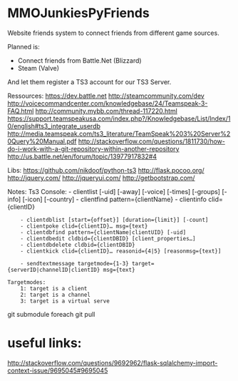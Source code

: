 MMOJunkiesPyFriends
===================

Website friends system to connect friends from different game sources.

Planned is:
- Connect friends from Battle.Net (Blizzard)
- Steam (Valve)

And let them register a TS3 account for our TS3 Server.


Ressources:
https://dev.battle.net
http://steamcommunity.com/dev
http://voicecommandcenter.com/knowledgebase/24/Teamspeak-3-FAQ.html
http://community.mybb.com/thread-117220.html
https://support.teamspeakusa.com/index.php?/Knowledgebase/List/Index/10/english#ts3_integrate_userdb
http://media.teamspeak.com/ts3_literature/TeamSpeak%203%20Server%20Query%20Manual.pdf
http://stackoverflow.com/questions/1811730/how-do-i-work-with-a-git-repository-within-another-repository
http://us.battle.net/en/forum/topic/13977917832#4

Libs:
https://github.com/nikdoof/python-ts3
http://flask.pocoo.org/
http://jquery.com/
http://jqueryui.com/
http://getbootstrap.com/

Notes:
	Ts3 Console:
		- clientlist [-uid] [-away] [-voice] [-times] [-groups] [-info] [-icon] [-country]
		- clientfind pattern={clientName}
		- clientinfo clid={clientID} 

		- clientdblist [start={offset}] [duration={limit}] [-count]
		- clientpoke clid={clientID}… msg={text}
		- clientdbfind pattern={clientName|clientUID} [-uid]
		- clientdbedit cldbid={clientDBID} [client_properties…]
		- clientdbdelete cldbid={clientDBID}
		- clientkick clid={clientID}… reasonid={4|5} [reasonmsg={text}]

		- sendtextmessage targetmode={1-3} target={serverID|channelID|clientID} msg={text}

	Targetmodes:
		1: target is a client
		2: target is a channel
		3: target is a virtual serve


git submodule foreach git pull

# useful links:
http://stackoverflow.com/questions/9692962/flask-sqlalchemy-import-context-issue/9695045#9695045